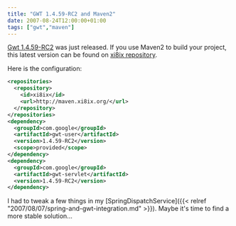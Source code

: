 ```yaml
---
title: "GWT 1.4.59-RC2 and Maven2"
date: 2007-08-24T12:00:00+01:00
tags: ["gwt","maven"]
---
```


<a href="http://code.google.com/webtoolkit/download.html#rc">Gwt 1.4.59-RC2</a> was just released. If you use Maven2 to build your project, this latest version can be found on <a href="http://maven.xi8ix.org/">xi8ix repository</a>.

Here is the configuration:

```xml
<repositories>
  <repository>
    <id>xi8ix</id>
    <url>http://maven.xi8ix.org/</url>
  </repository>
</repositories>
<dependency>
  <groupId>com.google</groupId>
  <artifactId>gwt-user</artifactId>
  <version>1.4.59-RC2</version>
  <scope>provided</scope>
</dependency>
<dependency>
  <groupId>com.google</groupId>
  <artifactId>gwt-servlet</artifactId>
  <version>1.4.59-RC2</version>
</dependency>
```

I had to tweak a few things in my [SpringDispatchService]({{< relref "2007/08/07/spring-and-gwt-integration.md" >}}). Maybe it's time to find a more stable solution...
